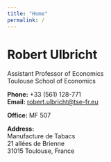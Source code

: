 ```yaml
---
title: "Home"
permalink: /
---
```


# Robert Ulbricht
Assistant Professor of Economics  
Toulouse School of Economics

**Phone:** +33 (561) 128-771  
**Email:** robert.ulbricht@tse-fr.eu

**Office:** MF 507

**Address:**  
Manufacture de Tabacs  
21 allées de Brienne  
31015 Toulouse, France
